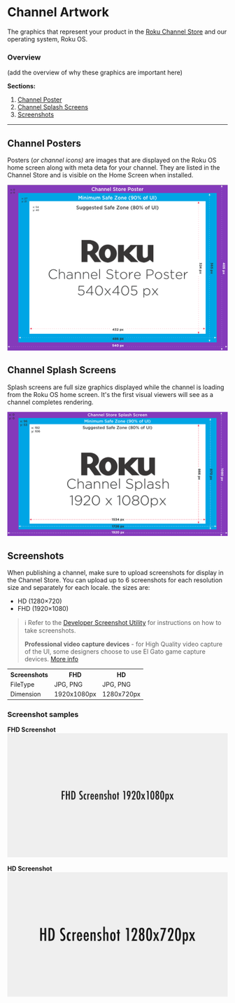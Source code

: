 # Channel Artwork
The graphics that represent your product in the [Roku Channel Store](http://channelstore.roku.com) and our operating system, Roku OS.

### Overview
(add the overview of why these graphics are important here)

**Sections:**

1. [Channel Poster](#channel-poster)
2. [Channel Splash Screens](#channel-splash-screens)
3. [Screenshots](#screenshots)

- - -

## Channel Posters
Posters (_or channel icons)_ are images that are displayed on the Roku OS home screen along with meta deta for your channel. They are listed in the Channel Store and is visible on the Home Screen when installed.

![Channel Poster](../images/channel-poster.png)

## Channel Splash Screens
Splash screens are full size graphics displayed while the channel is loading from the Roku OS home screen. It's the first visual viewers will see as a channel completes rendering.

![Channel Splash Screen](../images/channel-splash.png)


## Screenshots
When publishing a channel, make sure to upload screenshots for display in the Channel Store. You can upload up to 6 screenshots for each resolution size and separately for each locale. the sizes are:
* HD (1280×720)
* FHD (1920×1080)

> :information_source: Refer to the [Developer Screenshot Utility](/develop/developer-tools/developer-settings.md#screenshot-utility) for instructions on how to take screenshots.
>
> **Professional video capture devices** - for High Quality video capture of the UI, some designers choose to use El Gato game capture devices. [More info](https://www.elgato.com/en/gaming)



<table>
<tr>
  <th>Screenshots</th>
  <th>FHD</th>
  <th>HD</th>
</tr>
  <tr>
    <td>FileType</td>
    <td>JPG, PNG</td>
    <td>JPG, PNG</td>
  </tr>
  <tr>
    <td>Dimension</td>
    <td>1920x1080px</td>
    <td>1280x720px</td>
  </tr>
</table>

### Screenshot samples
**FHD Screenshot**
![FHD Channel Screenshot](../images/fhd-channel-screenshot.jpeg)

**HD Screenshot**
![HD Channel Screenshot](../images/hd-channel-screenshot.jpeg)
